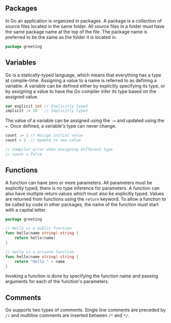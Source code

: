 ## Packages

In Go an application is organized in packages. A package is a collection of source files located in the same folder. All source files in a folder must have the same package name at the top of the file. The package name is preferred to be the same as the folder it is located in.

```go
package greeting
```

## Variables

Go is a statically-typed language, which means that everything has a type at compile-time. Assigning a value to a name is referred to as defining a variable. A variable can be defined either by explicitly specifying its type, or by assigning a value to have the Go compiler infer its type based on the assigned value.

```go
var explicit int // Explicitly typed
implicit := 10   // Implicitly typed
```

The value of a variable can be assigned using the `:=` and updated using the `=`. Once defined, a variable's type can never change.

```go
count := 1 // Assign initial value
count = 2  // Update to new value

// Compiler error when assigning different type
// count = false
```

## Functions

A function can have zero or more parameters. All parameters must be explicitly typed, there is no type inference for parameters. A function can also have multiple return values which must also be explicitly typed. Values are returned from functions using the `return` keyword. To allow a function to be called by code in other packages, the name of the function must start with a capital letter.

```go
package greeting

// Hello is a public function
func Hello(name string) string {
    return hello(name)
}

// hello is a private function
func hello(name string) string {
    return "Hello " + name
}
```

Invoking a function is done by specifying the function name and passing arguments for each of the function's parameters.

## Comments

Go supports two types of comments. Single line comments are preceded by `//` and multiline comments are inserted between `/*` and `*/`.
